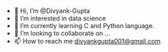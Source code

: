 - 👋 Hi, I’m @Divyank-Gupta
- 👀 I’m interested in data science
- 🌱 I’m currently learning C and Python language.
- 💞️ I’m looking to collaborate on ...
- 📫 How to reach me divyankgupta001@gmail.com

<!---
Divyank-Gupta-g/Divyank-Gupta-g is a ✨ special ✨ repository because its `README.md` (this file) appears on your GitHub profile.
You can click the Preview link to take a look at your changes.
--->
